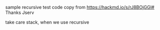 sample recursive test code copy from https://hackmd.io/s/rJ8BOjGGl#
Thanks Jserv

take care stack, when we use recursive
